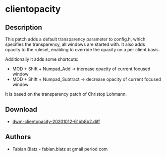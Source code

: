 clientopacity
=========

Description
-----------
This patch adds a default transparency parameter to config.h, which specifies the
transparency, all windows are started with. It also adds opacity to the ruleset, enabling to override the opacity on a per client basis.

Additionally it adds some shortcuts:

* MOD + Shift + Numpad_Add 	-> increase opacity of current focused window
* MOD + Shift + Numpad_Subtract -> decrease opacity of current focused window

It is based on the transparency patch of Christop Lohmann.

Download
--------
* [dwm-clientopacity-20201012-61bb8b2.diff](dwm-clientopacity-20201012-61bb8b2.diff)

Authors
-------
* Fabian Blatz - fabian.blatz at gmail period com
